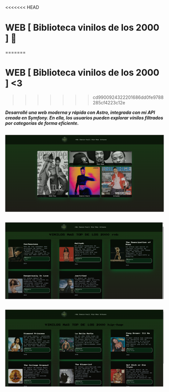 <<<<<<< HEAD
# WEB [ Biblioteca vinilos de los 2000 ] 🌟
=======
# WEB [ Biblioteca vinilos de los 2000 ] <3
>>>>>>> cd9900924322201686dd0fe9788285cf4223c12e

***Desarrollé una web moderna y rápida con Astro, integrada con mi API creada en Symfony. En ella, los usuarios pueden explorar vinilos filtrados por categorías de forma eficiente.***

![index.vinyls](public/img-screenshots/index.png)
---

![category.filter.rnb](public/img-screenshots/rnb.png)
---

![category.filter.rnb](public/img-screenshots/hip-hop.png)
---
